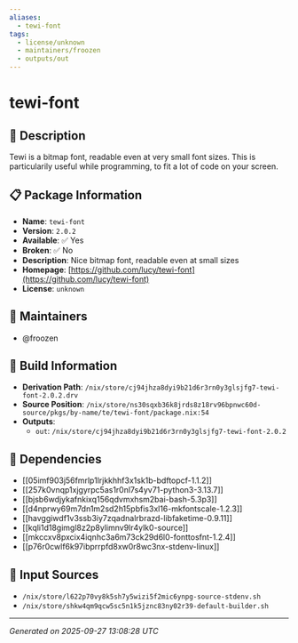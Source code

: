 ```yaml
---
aliases:
  - tewi-font
tags:
  - license/unknown
  - maintainers/froozen
  - outputs/out
---
```


# tewi-font

## 📝 Description

Tewi is a bitmap font, readable even at very small font sizes. This is
particularily useful while programming, to fit a lot of code on your
screen.


## 📋 Package Information

- **Name**: `tewi-font`
- **Version**: `2.0.2`
- **Available**: ✅ Yes
- **Broken**: ✅ No
- **Description**: Nice bitmap font, readable even at small sizes
- **Homepage**: [https://github.com/lucy/tewi-font](https://github.com/lucy/tewi-font)
- **License**: `unknown`
## 👥 Maintainers

- @froozen


## 🔧 Build Information

- **Derivation Path**: `/nix/store/cj94jhza8dyi9b21d6r3rn0y3glsjfg7-tewi-font-2.0.2.drv`
- **Source Position**: `/nix/store/ns30sqxb36k8jrds8z18rv96bpnwc60d-source/pkgs/by-name/te/tewi-font/package.nix:54`
- **Outputs**:
  - `out`:  `/nix/store/cj94jhza8dyi9b21d6r3rn0y3glsjfg7-tewi-font-2.0.2`

## 🔗 Dependencies

- [[05imf903j56fmrlp1lrjkkhhf3x1sk1b-bdftopcf-1.1.2]]
- [[257k0vnqp1xjgyrpc5as1r0nl7s4yv71-python3-3.13.7]]
- [[bjsb6wdjykafnkixq156qdvmxhsm2bai-bash-5.3p3]]
- [[d4nprwy69m7dn1m2sd2h15pbfis3xl16-mkfontscale-1.2.3]]
- [[havggiwdf1v3ssb3iy7zqadnalrbrazd-libfaketime-0.9.11]]
- [[kqli1d18gimgl8z2p8ylimnv9lr4ylk0-source]]
- [[mkccxv8pxcix4iqnhc3a6m73ck29d6l0-fonttosfnt-1.2.4]]
- [[p76r0cwlf6k97ibprrpfd8xw0r8wc3nx-stdenv-linux]]

## 📁 Input Sources

- `/nix/store/l622p70vy8k5sh7y5wizi5f2mic6ynpg-source-stdenv.sh`
- `/nix/store/shkw4qm9qcw5sc5n1k5jznc83ny02r39-default-builder.sh`

---
*Generated on 2025-09-27 13:08:28 UTC*
